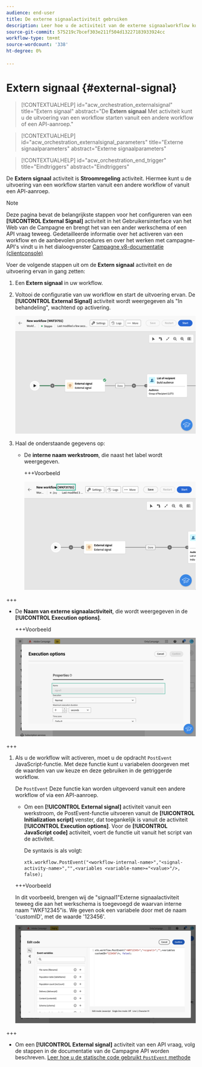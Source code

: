 ```yaml
---
audience: end-user
title: De externe signaalactiviteit gebruiken
description: Leer hoe u de activiteit van de externe signaalworkflow kunt gebruiken
source-git-commit: 575219c7bcef303e211f504d13227183933924cc
workflow-type: tm+mt
source-wordcount: '338'
ht-degree: 0%

---
```


# Extern signaal {#external-signal}

<!--External Signal End-->

>[!CONTEXTUALHELP]
>id="acw_orchestration_externalsignal"
>title="Extern signaal"
>abstract="De **Extern signaal** Met activiteit kunt u de uitvoering van een workflow starten vanuit een andere workflow of een API-aanroep."

>[!CONTEXTUALHELP]
>id="acw_orchestration_externalsignal_parameters"
>title="Externe signaalparameters"
>abstract="Externe signaalparameters"

>[!CONTEXTUALHELP]
>id="acw_orchestration_end_trigger"
>title="Eindtriggers"
>abstract="Eindtriggers"

De **Extern signaal** activiteit is **Stroomregeling** activiteit. Hiermee kunt u de uitvoering van een workflow starten vanuit een andere workflow of vanuit een API-aanroep.

>[!NOTE]
>
>Deze pagina bevat de belangrijkste stappen voor het configureren van een **[!UICONTROL External Signal]** activiteit in het Gebruikersinterface van het Web van de Campagne en brengt het van een ander werkschema of een API vraag teweeg. Gedetailleerde informatie over het activeren van een workflow en de aanbevolen procedures en over het werken met campagne-API&#39;s vindt u in het dialoogvenster [Campagne v8-documentatie (clientconsole)](https://experienceleague.adobe.com/en/docs/campaign/automation/workflows/advanced-management/javascript-in-workflows#trigger-example)

Voer de volgende stappen uit om de **Extern signaal** activiteit en de uitvoering ervan in gang zetten:

1. Een **Extern signaal** in uw workflow.

1. Voltooi de configuratie van uw workflow en start de uitvoering ervan. De **[!UICONTROL External Signal]** activiteit wordt weergegeven als &quot;In behandeling&quot;, wachtend op activering.

   ![](../assets/external-signal-pending.png)

1. Haal de onderstaande gegevens op:

   * De **interne naam werkstroom**, die naast het label wordt weergegeven.

     +++Voorbeeld

     ![](../assets/external-signal-workflow-name.png)

+++

   * De **Naam van externe signaalactiviteit**, die wordt weergegeven in de **[!UICONTROL Execution options]**.

     +++Voorbeeld

     ![](../assets/external-signal-name.png)

+++

1. Als u de workflow wilt activeren, moet u de opdracht `PostEvent` JavaScript-functie. Met deze functie kunt u variabelen doorgeven met de waarden van uw keuze en deze gebruiken in de getriggerde workflow.

   De `PostEvent` Deze functie kan worden uitgevoerd vanuit een andere workflow of via een API-aanroep.

   * Om een **[!UICONTROL External signal]** activiteit vanuit een werkstroom, de PostEvent-functie uitvoeren vanuit de **[!UICONTROL Initialization script]** venster, dat toegankelijk is vanuit de activiteit **[!UICONTROL Execution options]**. Voor de **[!UICONTROL JavaScript code]** activiteit, voert de functie uit vanuit het script van de activiteit.

     De syntaxis is als volgt:

     ```
     xtk.workflow.PostEvent("<workflow-internal-name>","<signal-activity-name>","",<variables <variable-name>="<value>"/>, false);
     ```

   +++Voorbeeld

   In dit voorbeeld, brengen wij de &quot;signaal1&quot;Externe signaalactiviteit teweeg die aan het werkschema is toegevoegd de waarvan interne naam &quot;WKF12345&quot;is. We geven ook een variabele door met de naam &#39;customID&#39;, met de waarde &#39;123456&#39;.

   ![](../assets/external-signal-sample.png)

+++

   * Om een **[!UICONTROL External signal]** activiteit van een API vraag, volg de stappen in de documentatie van de Campagne API worden beschreven. [Leer hoe u de statische code gebruikt `PostEvent` methode](https://experienceleague.adobe.com/developer/campaign-api/api/sm-workflow-PostEvent.html)
